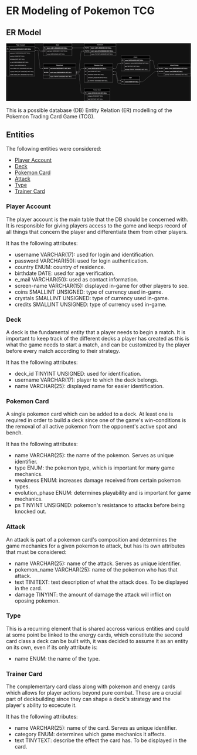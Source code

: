 # ER Modeling of Pokemon TCG

## ER Model

![ER-Model Image](./Pokemon-TCG-ER.drawio.png)

This is a possible database (DB) Entity Relation (ER) modelling of the Pokemon 
Trading Card Game (TCG).

## Entities

The following entities were considered:

- [Player Account](#Player-Account)
- [Deck](#Deck)
- [Pokemon Card](#Pokemon-Card)
- [Attack](#Attack)
- [Type](#Type)
- [Trainer Card](#Trainer-Card)

### Player Account

The player account is the main table that the DB should be concerned with. 
It is responsible for giving players access to the game and keeps record of 
all things that concern the player and differentiate them from other players.

It has the following attributes:

- username VARCHAR(17): used for login and identification.
- password VARCHAR(50): used for login authentication.
- country ENUM: country of residence.
- birthdate DATE: used for age verification.
- e\_mail VARCHAR(50): used as contact information.
- screen-name VARCHAR(15): displayed in-game for other players to see.
- coins SMALLINT UNSIGNED: type of currency used in-game.
- crystals SMALLINT UNSIGNED: type of currency used in-game.
- credits SMALLINT UNSIGNED: type of currency used in-game.

### Deck

A deck is the fundamental entity that a player needs to begin a match. It is 
important to keep track of the different decks a player has created as this is 
what the game needs to start a match, and can be customized by the player 
before every match according to their strategy.

It has the following attributes:

- deck\_id  TINYINT UNSIGNED: used for identification.
- username VARCHAR(17): player to which the deck belongs.
- name VARCHAR(25): displayed name for easier identification.

### Pokemon Card

A single pokemon card which can be added to a deck. At least one is required 
in order to build a deck since one of the game's win-conditions is the 
removal of all active pokemon from the opponent's active spot and bench.

It has the following attributes:

- name VARCHAR(25): the name of the pokemon. Serves as unique identifier.
- type ENUM: the pokemon type, which is important for many game mechanics.
- weakness ENUM: increases damage received from certain pokemon types.
- evolution\_phase ENUM: determines playability and is important for game 
    mechanics.
- ps TINYINT UNSIGNED: pokemon's resistance to attacks before being knocked 
    out.

### Attack

An attack is part of a pokemon card's composition and determines the game 
mechanics for a given pokemon to attack, but has its own attributes that must 
be considered:

- name VARCHAR(25): name of the attack. Serves as unique identifier.
- pokemon\_name VARCHAR(25): name of the pokemon who has that attack.
- text TINITEXT: text description of what the attack does. To be displayed in 
    the card.
- damage TINYINT: the amount of damage the attack will inflict on oposing 
    pokemon.

### Type

This is a recurring element that is shared accross various entities and could 
at some point be linked to the energy cards, which constitute the second card 
class a deck can be built with, it was decided to assume it as an entity on 
its own, even if its only attribute is:

- name ENUM: the name of the type.

### Trainer Card

The complementary card class along with pokemon and energy cards which allows 
for player actions beyond pure combat. These are a crucial part of 
deckbuilding since they can shape a deck's strategy and the player's ability 
to excecute it.

It has the following attributes:

- name VARCHAR(25): name of the card. Serves as unique identifier.
- category ENUM: determines which game mechanics it affects.
- text TINYTEXT: describe the effect the card has. To be displayed in the card.
